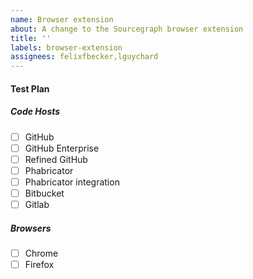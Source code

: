```yaml
---
name: Browser extension
about: A change to the Sourcegraph browser extension
title: ''
labels: browser-extension
assignees: felixfbecker,lguychard
---
```



#### Test Plan

##### Code Hosts

- [ ] GitHub
- [ ] GitHub Enterprise
- [ ] Refined GitHub
- [ ] Phabricator
- [ ] Phabricator integration
- [ ] Bitbucket
- [ ] Gitlab

##### Browsers

- [ ] Chrome
- [ ] Firefox
